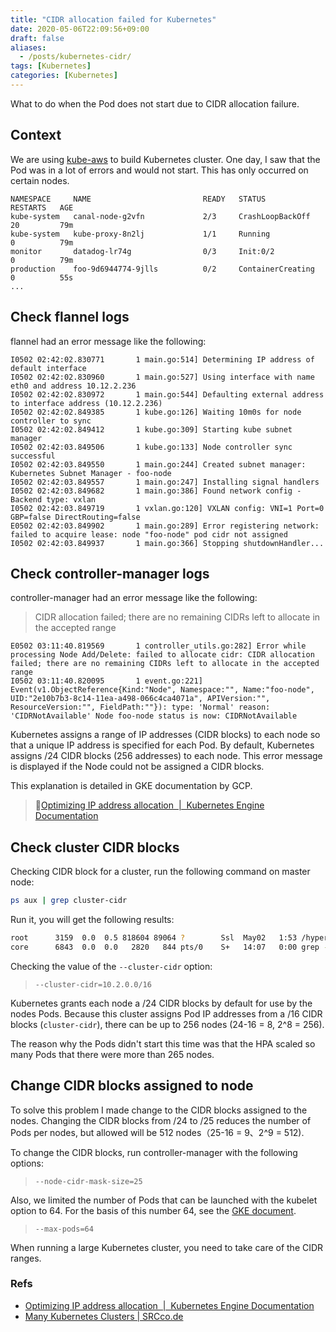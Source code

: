 ```yaml
---
title: "CIDR allocation failed for Kubernetes"
date: 2020-05-06T22:09:56+09:00
draft: false
aliases:
  - /posts/kubernetes-cidr/
tags: [Kubernetes]
categories: [Kubernetes]
---
```


What to do when the Pod does not start due to CIDR allocation failure.

<!--more-->

## Context

We are using [kube-aws](https://github.com/kubernetes-incubator/kube-aws) to build Kubernetes cluster.
One day, I saw that the Pod was in a lot of errors and would not start.
This has only occurred on certain nodes.

```text
NAMESPACE     NAME                         READY   STATUS              RESTARTS   AGE
kube-system   canal-node-g2vfn             2/3     CrashLoopBackOff    20         79m
kube-system   kube-proxy-8n2lj             1/1     Running             0          79m
monitor       datadog-lr74g                0/3     Init:0/2            0          79m
production    foo-9d6944774-9jlls          0/2     ContainerCreating   0          55s
...
```

## Check flannel logs

flannel had an error message like the following:

```text
I0502 02:42:02.830771       1 main.go:514] Determining IP address of default interface
I0502 02:42:02.830960       1 main.go:527] Using interface with name eth0 and address 10.12.2.236
I0502 02:42:02.830972       1 main.go:544] Defaulting external address to interface address (10.12.2.236)
I0502 02:42:02.849385       1 kube.go:126] Waiting 10m0s for node controller to sync
I0502 02:42:02.849412       1 kube.go:309] Starting kube subnet manager
I0502 02:42:03.849506       1 kube.go:133] Node controller sync successful
I0502 02:42:03.849550       1 main.go:244] Created subnet manager: Kubernetes Subnet Manager - foo-node
I0502 02:42:03.849557       1 main.go:247] Installing signal handlers
I0502 02:42:03.849682       1 main.go:386] Found network config - Backend type: vxlan
I0502 02:42:03.849719       1 vxlan.go:120] VXLAN config: VNI=1 Port=0 GBP=false DirectRouting=false
E0502 02:42:03.849902       1 main.go:289] Error registering network: failed to acquire lease: node "foo-node" pod cidr not assigned
I0502 02:42:03.849937       1 main.go:366] Stopping shutdownHandler...
```

## Check controller-manager logs

controller-manager had an error message like the following:

> CIDR allocation failed; there are no remaining CIDRs left to allocate in the accepted range

```text
E0502 03:11:40.819569       1 controller_utils.go:282] Error while processing Node Add/Delete: failed to allocate cidr: CIDR allocation failed; there are no remaining CIDRs left to allocate in the accepted range
I0502 03:11:40.820095       1 event.go:221] Event(v1.ObjectReference{Kind:"Node", Namespace:"", Name:"foo-node", UID:"2e10b7b3-8c14-11ea-a498-066c4ca4071a", APIVersion:"", ResourceVersion:"", FieldPath:""}): type: 'Normal' reason: 'CIDRNotAvailable' Node foo-node status is now: CIDRNotAvailable
```

Kubernetes assigns a range of IP addresses (CIDR blocks) to each node so that a unique IP address is specified for each Pod.
By default, Kubernetes assigns /24 CIDR blocks (256 addresses) to each node.
This error message is displayed if the Node could not be assigned a CIDR blocks.

This explanation is detailed in GKE documentation by GCP.

> 📝[Optimizing IP address allocation  |  Kubernetes Engine Documentation](https://cloud.google.com/kubernetes-engine/docs/how-to/flexible-pod-cidr)

## Check cluster CIDR blocks

Checking CIDR block for a cluster, run the following command on master node:

```bash
ps aux | grep cluster-cidr
```

Run it, you will get the following results:

```bash
root      3159  0.0  0.5 818604 89064 ?        Ssl  May02   1:53 /hyperkube controller-manager --cloud-provider=aws --cluster-name=foo-cluster --kubeconfig=/etc/kubernetes/kubeconfig/kube-controller-manager.yaml --authentication-kubeconfig=/etc/kubernetes/kubeconfig/kube-controller-manager.yaml --authorization-kubeconfig=/etc/kubernetes/kubeconfig/kube-controller-manager.yaml --leader-elect=true --root-ca-file=/etc/kubernetes/ssl/ca.pem --service-account-private-key-file=/etc/kubernetes/ssl/service-account-key.pem --use-service-account-credentials --cluster-signing-cert-file=/etc/kubernetes/ssl/worker-ca.pem --cluster-signing-key-file=/etc/kubernetes/ssl/worker-ca-key.pem --allocate-node-cidrs=true --cluster-cidr=10.2.0.0/16 --configure-cloud-routes=false --service-cluster-ip-range=10.3.0.0/16
core      6843  0.0  0.0   2820   844 pts/0    S+   14:07   0:00 grep --colour=auto cluster-cidr
```

Checking the value of the `--cluster-cidr` option:

> `--cluster-cidr=10.2.0.0/16`

Kubernetes grants each node a /24 CIDR blocks by default for use by the nodes Pods. Because this cluster assigns Pod IP addresses from a /16 CIDR blocks (`cluster-cidr`), there can be up to 256 nodes (24-16 = 8, 2^8 = 256).

The reason why the Pods didn't start this time was that the HPA scaled so many Pods that there were more than 265 nodes.

## Change CIDR blocks assigned to node

To solve this problem I made change to the CIDR blocks assigned to the nodes.
Changing the CIDR blocks from /24 to /25 reduces the number of Pods per nodes, but allowed will be 512 nodes（25-16 = 9、2^9 = 512).

To change the CIDR blocks, run controller-manager with the following options:

> `--node-cidr-mask-size=25`

Also, we limited the number of Pods that can be launched with the kubelet option to 64.
For the basis of this number 64, see the [GKE document](https://cloud.google.com/kubernetes-engine/docs/how-to/flexible-pod-cidr).

> `--max-pods=64`

When running a large Kubernetes cluster, you need to take care of the CIDR ranges.

### Refs

* [Optimizing IP address allocation  |  Kubernetes Engine Documentation](https://cloud.google.com/kubernetes-engine/docs/how-to/flexible-pod-cidr)
* [Many Kubernetes Clusters | SRCco.de](https://srcco.de/posts/many-kubernetes-clusters.html)
